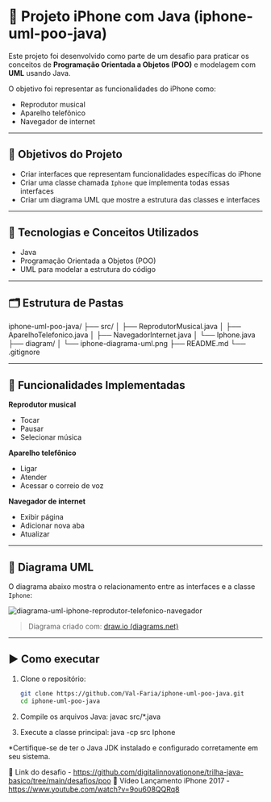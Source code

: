 # 📱 Projeto iPhone com Java (iphone-uml-poo-java)

Este projeto foi desenvolvido como parte de um desafio para praticar os conceitos de **Programação Orientada a Objetos (POO)** e modelagem com **UML** usando Java.

O objetivo foi representar as funcionalidades do iPhone como:
- Reprodutor musical
- Aparelho telefônico
- Navegador de internet

---

## 🎯 Objetivos do Projeto

- Criar interfaces que representam funcionalidades específicas do iPhone
- Criar uma classe chamada `Iphone` que implementa todas essas interfaces
- Criar um diagrama UML que mostre a estrutura das classes e interfaces

---

## 🧰 Tecnologias e Conceitos Utilizados

- Java
- Programação Orientada a Objetos (POO)
- UML para modelar a estrutura do código

---

## 🗂️ Estrutura de Pastas

iphone-uml-poo-java/
├── src/
│   ├── ReprodutorMusical.java
│   ├── AparelhoTelefonico.java
│   ├── NavegadorInternet.java
│   └── Iphone.java
├── diagram/
│   └── iphone-diagrama-uml.png
├── README.md
└── .gitignore


---

## 🔧 Funcionalidades Implementadas

**Reprodutor musical**
- Tocar
- Pausar
- Selecionar música

**Aparelho telefônico**
- Ligar
- Atender
- Acessar o correio de voz

**Navegador de internet**
- Exibir página
- Adicionar nova aba
- Atualizar

---

## 📌 Diagrama UML

O diagrama abaixo mostra o relacionamento entre as interfaces e a classe `Iphone`:

![diagrama-uml-iphone-reprodutor-telefonico-navegador](https://github.com/user-attachments/assets/1c55cfbf-ab8a-40f1-b56a-078612493715)


> Diagrama criado com: [draw.io (diagrams.net)](https://app.diagrams.net)

---

## ▶️ Como executar

1. Clone o repositório:
   ```bash
   git clone https://github.com/Val-Faria/iphone-uml-poo-java.git
   cd iphone-uml-poo-java
   
2. Compile os arquivos Java:
   javac src/*.java
   
3. Execute a classe principal:
   java -cp src Iphone
   
*Certifique-se de ter o Java JDK instalado e configurado corretamente em seu sistema.

🎥 Link do desafio - https://github.com/digitalinnovationone/trilha-java-basico/tree/main/desafios/poo
🔗 Vídeo Lançamento iPhone 2017 - https://www.youtube.com/watch?v=9ou608QQRq8

